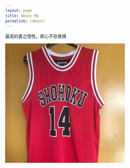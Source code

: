 ```yaml
---
layout: page
title: About Me
permalink: /about/
---
```


最高的善之悟性，即心不存畏惧

![You SHAN pic](3333.jpg "You SHAN")

